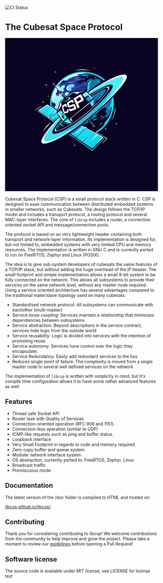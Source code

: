 ![CI Status](https://github.com/libcsp/libcsp/actions/workflows/build-test.yml/badge.svg)

# The Cubesat Space Protocol

![CSP](./doc/_images/csp.png)

Cubesat Space Protocol (CSP) is a small protocol stack written in C. CSP
is designed to ease communication between distributed embedded systems
in smaller networks, such as Cubesats. The design follows the TCP/IP
model and includes a transport protocol, a routing protocol and several
MAC-layer interfaces. The core of `libcsp`
includes a router, a connection oriented socket API and
message/connection pools.

The protocol is based on an very lightweight header containing both transport and
network-layer information. Its implementation is designed for, but not
limited to, embedded systems with very limited CPU and memory resources.
The implementation is written in GNU C and is currently ported to run on FreeRTOS, Zephyr
and Linux (POSIX).

The idea is to give sub-system developers of cubesats the same features
of a TCP/IP stack, but without adding the huge overhead of the IP
header. The small footprint and simple implementation allows a small
8-bit system to be fully connected on the network. This allows all
subsystems to provide their services on the same network level, without
any master node required. Using a service oriented architecture has
several advantages compared to the traditional mater/slave topology used
on many cubesats.

  - Standardised network protocol: All subsystems can communicate with
    eachother (multi-master)
  - Service loose coupling: Services maintain a relationship that
    minimizes dependencies between subsystems
  - Service abstraction: Beyond descriptions in the service contract,
    services hide logic from the outside world
  - Service reusability: Logic is divided into services with the
    intention of promoting reuse.
  - Service autonomy: Services have control over the logic they
    encapsulate.
  - Service Redundancy: Easily add redundant services to the bus
  - Reduces single point of failure: The complexity is moved from a
    single master node to several well defined services on the network

The implementation of `libcsp` is written
with simplicity in mind, but it's compile time configuration allows it
to have some rather advanced features as well.

## Features

  - Thread safe Socket API
  - Router task with Quality of Services
  - Connection-oriented operation (RFC 908 and 1151).
  - Connection-less operation (similar to UDP)
  - ICMP-like requests such as ping and buffer status.
  - Loopback interface
  - Very Small Footprint in regards to code and memory required
  - Zero-copy buffer and queue system
  - Modular network interface system
  - OS abstraction, currently ported to: FreeRTOS, Zephyr, Linux
  - Broadcast traffic
  - Promiscuous mode

## Documentation

The latest version of the /doc folder is compiled to HTML and hosted on:

  [libcsp.github.io/libcsp/](https://libcsp.github.io/libcsp/)

## Contributing

Thank you for considering contributing to libcsp! We welcome
contributions from the community to help improve and grow the
project. Please take a moment to review our
[guidelines](./doc/contributing.md) before opening a Pull Request!

## Software license

The source code is available under MIT license, see LICENSE for license text
